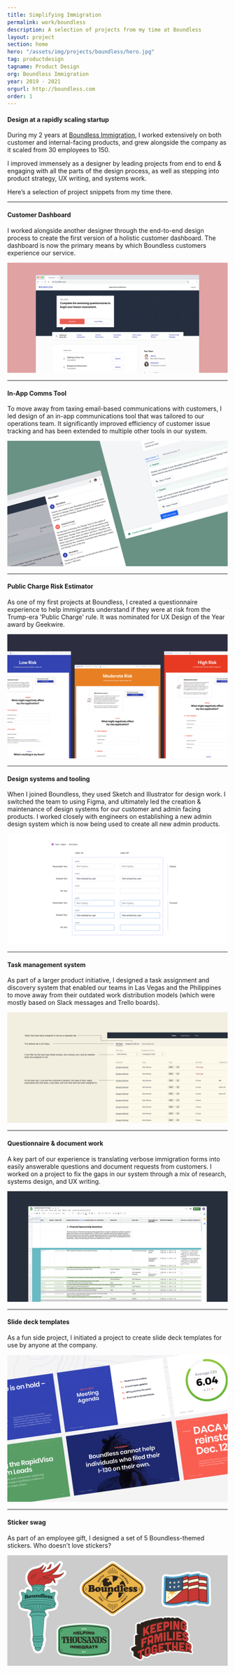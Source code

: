 ```yaml
---
title: Simplifying Immigration
permalink: work/boundless
description: A selection of projects from my time at Boundless
layout: project
section: home
hero: "/assets/img/projects/boundless/hero.jpg"
tag: productdesign
tagname: Product Design
org: Boundless Immigration
year: 2019 - 2021
orgurl: http://boundless.com
order: 1
---
```


#### Design at a rapidly scaling startup

During my 2 years at [Boundless Immigration](https://www.boundless.com/), I worked extensively on both customer and internal-facing products, and grew alongside the company as it scaled from 30 employees to 150.

I improved immensely as a designer by leading projects from end to end & engaging with all the parts of the design process, as well as stepping into product strategy, UX writing, and systems work.

Here’s a selection of project snippets from my time there.


---
#### Customer Dashboard

I worked alongside another designer through the end-to-end design process to create the first version of a holistic customer dashboard. The dashboard is now the primary means by which Boundless customers experience our service.

![](/assets/img/projects/boundless/dashboard.jpg)

---

#### In-App Comms Tool

To move away from taxing email-based communications with customers, I led design of an in-app communications tool that was tailored to our operations team. It significantly improved efficiency of customer issue tracking and has been extended to multiple other tools in our system.

![](/assets/img/projects/boundless/hero.jpg)

---

#### Public Charge Risk Estimator

As one of my first projects at Boundless, I created a questionnaire experience to help immigrants understand if they were at risk from the Trump-era 'Public Charge' rule. It was nominated for UX Design of the Year award by Geekwire.

![](/assets/img/projects/boundless/estimator.jpg)

---

#### Design systems and tooling

When I joined Boundless, they used Sketch and Illustrator for design work. I switched the team to using Figma, and ultimately led the creation & maintenance of design systems for our customer and admin facing products. I worked closely with engineers on establishing a new admin design system which is now being used to create all new admin products.

![](/assets/img/projects/boundless/systems.jpg)

---

#### Task management system

As part of a larger product initiative, I designed a task assignment and discovery system that enabled our teams in Las Vegas and the Philippines to move away from their outdated work distribution models (which were mostly based on Slack messages and Trello boards).

![](/assets/img/projects/boundless/tasks.jpg)

---

#### Questionnaire & document work

A key part of our experience is translating verbose immigration forms into easily answerable questions and document requests from customers. I worked on a project to fix the gaps in our system through a mix of research, systems design, and UX writing.

![](/assets/img/projects/boundless/questions.jpg)

---

#### Slide deck templates

As a fun side project, I initiated a project to create slide deck templates for use by anyone at the company.

![](/assets/img/projects/boundless/deck.jpg)

---

#### Sticker swag

As part of an employee gift, I designed a set of 5 Boundless-themed stickers. Who doesn't love stickers?

![](/assets/img/projects/boundless/sticker.jpg)
